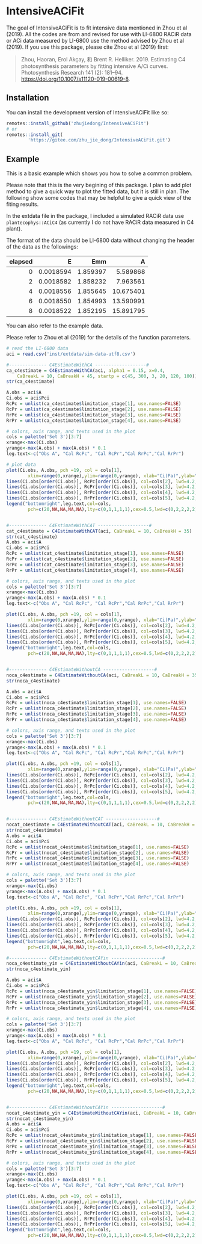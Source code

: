 
<!-- README.md is generated from README.Rmd. Please edit that file -->

# IntensiveACiFit

<!-- badges: start -->
<!-- badges: end -->

The goal of IntensiveACiFit is to fit intensive data mentioned in Zhou
et al (2019). All the codes are from
[](https://github.com/zhouhaoran06/C4-Parameter-Estimation) and revised
for use with LI-6800 RACiR data or ACi data measured by LI-6800 use the
method advised by Zhou et al (2019). If you use this package, please
cite Zhou et al (2019) first:

> Zhou, Haoran, Erol Akçay, 和 Brent R. Helliker. 2019. Estimating C4
> photosynthesis parameters by fitting intensive A/Ci curves.
> Photosynthesis Research 141 (2): 181–94.
> <https://doi.org/10.1007/s11120-019-00619-8>.

## Installation

You can install the development version of IntensiveACiFit like so:

``` r
remotes::install_github('zhujiedong/IntensiveACiFit')
# or
remotes::install_git(
        'https://gitee.com/zhu_jie_dong/IntensiveACiFit.git')
```

## Example

This is a basic example which shows you how to solve a common problem.

<div class="callout-note">

Please note that this is the very begining of this package. I plan to
add plot method to give a quick way to plot the fitted data, but it is
still in plan. The following show some codes that may be helpful to give
a quick view of the fiting results.

</div>

In the extdata file in the package, I included a simulated RACiR data
use `plantecophys::ACiC4` (as currently I do not have RACiR data
measured in C4 plant).

The format of the data should be LI-6800 data without changing the
header of the data as the followings:

| elapsed |         E |      Emm |         A |
|--------:|----------:|---------:|----------:|
|       0 | 0.0018594 | 1.859397 |  5.589868 |
|       2 | 0.0018582 | 1.858232 |  7.963561 |
|       4 | 0.0018556 | 1.855645 | 10.675401 |
|       6 | 0.0018550 | 1.854993 | 13.590991 |
|       8 | 0.0018522 | 1.852195 | 15.891795 |

You can also refer to the example data.

Please refer to Zhou et al (2019) for the details of the function
parameters.

``` r
# read the LI-6800 data
aci = read.csv('inst/extdata/sim-data-utf8.csv')

#-------------- C4EstimateWithCA -------------------#
ca_c4estimate = C4EstimateWithCA(aci, alpha1 = 0.15, x=0.4, 
    CaBreakL = 10, CaBreakH = 45, startp = c(45, 300, 3, 20, 120, 100))
str(ca_c4estimate)

A.obs = aci$A
Ci.obs = aci$Pci
RcPc = unlist(ca_c4estimate$limitation_stage[1], use.names=FALSE)
RcPr = unlist(ca_c4estimate$limitation_stage[2], use.names=FALSE)
RrPc = unlist(ca_c4estimate$limitation_stage[3], use.names=FALSE)
RrPr = unlist(ca_c4estimate$limitation_stage[4], use.names=FALSE)

# colors, axis range, and texts used in the plot
cols = palette('Set 3')[3:7]
xrange<-max(Ci.obs)
yrange<-max(A.obs) + max(A.obs) * 0.1
leg.text<-c("Obs A", "Cal RcPc", "Cal RcPr","Cal RrPc","Cal RrPr")

# plot data
plot(Ci.obs, A.obs, pch =19, col = cols[1], 
        xlim=range(0,xrange),ylim=range(0,yrange), xlab="Ci(Pa)",ylab="A")
lines(Ci.obs[order(Ci.obs)], RcPc[order(Ci.obs)], col=cols[2], lwd=4.2, pch = 20)
lines(Ci.obs[order(Ci.obs)], RcPr[order(Ci.obs)], col=cols[3], lwd=4.2, pch = 20)
lines(Ci.obs[order(Ci.obs)], RrPc[order(Ci.obs)], col=cols[4], lwd=4.2, pch = 20)
lines(Ci.obs[order(Ci.obs)], RrPr[order(Ci.obs)], col=cols[5], lwd=4.2, pch = 20)
legend("bottomright",leg.text,col=cols,
        pch=c(20,NA,NA,NA,NA),lty=c(0,1,1,1,1),cex=0.5,lwd=c(0,2,2,2,2))


#-------------- C4EstimateWithCAT -------------------#
cat_c4estimate = C4EstimateWithCAT(aci, CaBreakL = 10, CaBreakH = 35)
str(cat_c4estimate)
A.obs = aci$A
Ci.obs = aci$Pci
RcPc = unlist(cat_c4estimate$limitation_stage[1], use.names=FALSE)
RcPr = unlist(cat_c4estimate$limitation_stage[2], use.names=FALSE)
RrPc = unlist(cat_c4estimate$limitation_stage[3], use.names=FALSE)
RrPr = unlist(cat_c4estimate$limitation_stage[4], use.names=FALSE)

# colors, axis range, and texts used in the plot
cols = palette('Set 3')[3:7]
xrange<-max(Ci.obs)
yrange<-max(A.obs) + max(A.obs) * 0.1
leg.text<-c("Obs A", "Cal RcPc", "Cal RcPr","Cal RrPc","Cal RrPr")

plot(Ci.obs, A.obs, pch =19, col = cols[1], 
        xlim=range(0,xrange),ylim=range(0,yrange), xlab="Ci(Pa)",ylab="A")
lines(Ci.obs[order(Ci.obs)], RcPc[order(Ci.obs)], col=cols[2], lwd=4.2, pch = 20)
lines(Ci.obs[order(Ci.obs)], RcPr[order(Ci.obs)], col=cols[3], lwd=4.2, pch = 20)
lines(Ci.obs[order(Ci.obs)], RrPc[order(Ci.obs)], col=cols[4], lwd=4.2, pch = 20)
lines(Ci.obs[order(Ci.obs)], RrPr[order(Ci.obs)], col=cols[5], lwd=4.2, pch = 20)
legend("bottomright",leg.text,col=cols,
        pch=c(20,NA,NA,NA,NA),lty=c(0,1,1,1,1),cex=0.5,lwd=c(0,2,2,2,2))


#-------------- C4EstimateWithoutCA -------------------#
noca_c4estimate = C4EstimateWithoutCA(aci, CaBreakL = 10, CaBreakH = 35)
str(noca_c4estimate)

A.obs = aci$A
Ci.obs = aci$Pci
RcPc = unlist(noca_c4estimate$limitation_stage[1], use.names=FALSE)
RcPr = unlist(noca_c4estimate$limitation_stage[2], use.names=FALSE)
RrPc = unlist(noca_c4estimate$limitation_stage[3], use.names=FALSE)
RrPr = unlist(noca_c4estimate$limitation_stage[4], use.names=FALSE)

# colors, axis range, and texts used in the plot
cols = palette('Set 3')[3:7]
xrange<-max(Ci.obs)
yrange<-max(A.obs) + max(A.obs) * 0.1
leg.text<-c("Obs A", "Cal RcPc", "Cal RcPr","Cal RrPc","Cal RrPr")

plot(Ci.obs, A.obs, pch =19, col = cols[1], 
        xlim=range(0,xrange),ylim=range(0,yrange), xlab="Ci(Pa)",ylab="A")
lines(Ci.obs[order(Ci.obs)], RcPc[order(Ci.obs)], col=cols[2], lwd=4.2, pch = 20)
lines(Ci.obs[order(Ci.obs)], RcPr[order(Ci.obs)], col=cols[3], lwd=4.2, pch = 20)
lines(Ci.obs[order(Ci.obs)], RrPc[order(Ci.obs)], col=cols[4], lwd=4.2, pch = 20)
lines(Ci.obs[order(Ci.obs)], RrPr[order(Ci.obs)], col=cols[5], lwd=4.2, pch = 20)
legend("bottomright",leg.text,col=cols,
        pch=c(20,NA,NA,NA,NA),lty=c(0,1,1,1,1),cex=0.5,lwd=c(0,2,2,2,2))


#-------------- C4EstimateWithoutCAT -------------------#
nocat_c4estimate = C4EstimateWithoutCAT(aci, CaBreakL = 10, CaBreakH = 25)
str(nocat_c4estimate)
A.obs = aci$A
Ci.obs = aci$Pci
RcPc = unlist(nocat_c4estimate$limitation_stage[1], use.names=FALSE)
RcPr = unlist(nocat_c4estimate$limitation_stage[2], use.names=FALSE)
RrPc = unlist(nocat_c4estimate$limitation_stage[3], use.names=FALSE)
RrPr = unlist(nocat_c4estimate$limitation_stage[4], use.names=FALSE)

# colors, axis range, and texts used in the plot
cols = palette('Set 3')[3:7]
xrange<-max(Ci.obs)
yrange<-max(A.obs) + max(A.obs) * 0.1
leg.text<-c("Obs A", "Cal RcPc", "Cal RcPr","Cal RrPc","Cal RrPr")

plot(Ci.obs, A.obs, pch =19, col = cols[1], 
        xlim=range(0,xrange),ylim=range(0,yrange), xlab="Ci(Pa)",ylab="A")
lines(Ci.obs[order(Ci.obs)], RcPc[order(Ci.obs)], col=cols[2], lwd=4.2, pch = 20)
lines(Ci.obs[order(Ci.obs)], RcPr[order(Ci.obs)], col=cols[3], lwd=4.2, pch = 20)
lines(Ci.obs[order(Ci.obs)], RrPc[order(Ci.obs)], col=cols[4], lwd=4.2, pch = 20)
lines(Ci.obs[order(Ci.obs)], RrPr[order(Ci.obs)], col=cols[5], lwd=4.2, pch = 20)
legend("bottomright",leg.text,col=cols,
        pch=c(20,NA,NA,NA,NA),lty=c(0,1,1,1,1),cex=0.5,lwd=c(0,2,2,2,2))

#-------------- C4EstimateWithoutCAYin -------------------#
noca_c4estimate_yin = C4EstimateWithoutCAYin(aci, CaBreakL = 10, CaBreakH = 35)
str(noca_c4estimate_yin)

A.obs = aci$A
Ci.obs = aci$Pci
RcPc = unlist(noca_c4estimate_yin$limitation_stage[1], use.names=FALSE)
RcPr = unlist(noca_c4estimate_yin$limitation_stage[2], use.names=FALSE)
RrPc = unlist(noca_c4estimate_yin$limitation_stage[3], use.names=FALSE)
RrPr = unlist(noca_c4estimate_yin$limitation_stage[4], use.names=FALSE)

# colors, axis range, and texts used in the plot
cols = palette('Set 3')[3:7]
xrange<-max(Ci.obs)
yrange<-max(A.obs) + max(A.obs) * 0.1
leg.text<-c("Obs A", "Cal RcPc", "Cal RcPr","Cal RrPc","Cal RrPr")

plot(Ci.obs, A.obs, pch =19, col = cols[1], 
        xlim=range(0,xrange),ylim=range(0,yrange), xlab="Ci(Pa)",ylab="A")
lines(Ci.obs[order(Ci.obs)], RcPc[order(Ci.obs)], col=cols[2], lwd=4.2, pch = 20)
lines(Ci.obs[order(Ci.obs)], RcPr[order(Ci.obs)], col=cols[3], lwd=4.2, pch = 20)
lines(Ci.obs[order(Ci.obs)], RrPc[order(Ci.obs)], col=cols[4], lwd=4.2, pch = 20)
lines(Ci.obs[order(Ci.obs)], RrPr[order(Ci.obs)], col=cols[5], lwd=4.2, pch = 20)
legend("bottomright",leg.text,col=cols,
        pch=c(20,NA,NA,NA,NA),lty=c(0,1,1,1,1),cex=0.5,lwd=c(0,2,2,2,2))


#-------------- C4EstimateWithoutCAYin -------------------#
nocat_c4estimate_yin = C4EstimateWithoutCAYin(aci, CaBreakL = 10, CaBreakH = 25)
str(nocat_c4estimate_yin)
A.obs = aci$A
Ci.obs = aci$Pci
RcPc = unlist(nocat_c4estimate_yin$limitation_stage[1], use.names=FALSE)
RcPr = unlist(nocat_c4estimate_yin$limitation_stage[2], use.names=FALSE)
RrPc = unlist(nocat_c4estimate_yin$limitation_stage[3], use.names=FALSE)
RrPr = unlist(nocat_c4estimate_yin$limitation_stage[4], use.names=FALSE)

# colors, axis range, and texts used in the plot
cols = palette('Set 3')[3:7]
xrange<-max(Ci.obs)
yrange<-max(A.obs) + max(A.obs) * 0.1
leg.text<-c("Obs A", "Cal RcPc", "Cal RcPr","Cal RrPc","Cal RrPr")

plot(Ci.obs, A.obs, pch =19, col = cols[1], 
        xlim=range(0,xrange),ylim=range(0,yrange), xlab="Ci(Pa)",ylab="A")
lines(Ci.obs[order(Ci.obs)], RcPc[order(Ci.obs)], col=cols[2], lwd=4.2, pch = 20)
lines(Ci.obs[order(Ci.obs)], RcPr[order(Ci.obs)], col=cols[3], lwd=4.2, pch = 20)
lines(Ci.obs[order(Ci.obs)], RrPc[order(Ci.obs)], col=cols[4], lwd=4.2, pch = 20)
lines(Ci.obs[order(Ci.obs)], RrPr[order(Ci.obs)], col=cols[5], lwd=4.2, pch = 20)
legend("bottomright",leg.text,col=cols,
        pch=c(20,NA,NA,NA,NA),lty=c(0,1,1,1,1),cex=0.5,lwd=c(0,2,2,2,2))
```
